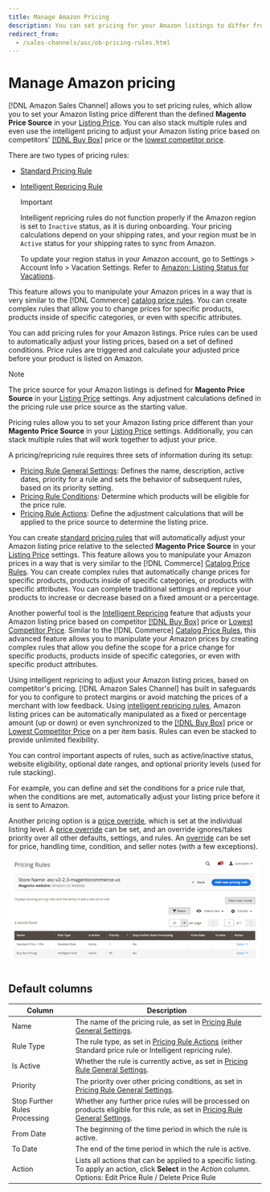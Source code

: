 ```yaml
---
title: Manage Amazon Pricing
description: You can set pricing for your Amazon listings to differ from your COmmerce store by using the pricing rules.
redirect_from:
  - /sales-channels/asc/ob-pricing-rules.html
---
```


# Manage Amazon pricing

[!DNL Amazon Sales Channel] allows you to set pricing rules, which allow you to set your Amazon listing price different than the defined **Magento Price Source** in your [Listing Price](./listing-price.md). You can also stack multiple rules and even use the intelligent pricing to adjust your Amazon listing price based on competitors' [[!DNL Buy Box]](./buy-box-competitor-pricing.md) price or the [lowest competitor price](./lowest-competitor-pricing.md).

There are two types of pricing rules:

- [Standard Pricing Rule](./standard-price-rules.md)
- [Intelligent Repricing Rule](./intelligent-repricing-rules.md)

   >[!IMPORTANT]
   >
   >Intelligent repricing rules do not function properly if the Amazon region is set to `Inactive` status, as it is during onboarding. Your pricing calculations depend on your shipping rates, and your region must be in `Active` status for your shipping rates to sync from Amazon.
   >
   >To update your region status in your Amazon account, go to Settings > Account Info > Vacation Settings. Refer to [Amazon: Listing Status for Vacations](https://sellercentral.amazon.com/gp/help/help.html?itemID=200135620&amp;language=en_MX&amp;ref=ag_200135620_cont_191).

This feature allows you to manipulate your Amazon prices in a way that is very similar to the [!DNL Commerce] [catalog price rules](https://docs.magento.com/user-guide/catalog/pricing.html). You can create complex rules that allow you to change prices for specific products, products inside of specific categories, or even with specific attributes.

You can add pricing rules for your Amazon listings. Price rules can be used to automatically adjust your listing prices, based on a set of defined conditions. Price rules are triggered and calculate your adjusted price before your product is listed on Amazon.

>[!NOTE]
>
>The price source for your Amazon listings is defined for **Magento Price Source** in your [Listing Price](./listing-price.md) settings. Any adjustment calculations defined in the pricing rule use price source as the starting value.

Pricing rules allow you to set your Amazon listing price different than your **Magento Price Source** in your [Listing Price](./listing-price.md) settings. Additionally, you can stack multiple rules that will work together to adjust your price.

A pricing/repricing rule requires three sets of information during its setup:

- [Pricing Rule General Settings](./pricing-rule-general-settings.md): Defines the name, description, active dates, priority for a rule and sets the behavior of subsequent rules, based on its priority setting.
- [Pricing Rule Conditions](./pricing-rule-conditions.md): Determine which products will be eligible for the price rule.
- [Pricing Rule Actions](./pricing-rule-actions.md): Define the adjustment calculations that will be applied to the price source to determine the listing price.

You can create [standard pricing rules](./standard-price-rules.md) that will automatically adjust your Amazon listing price relative to the selected **Magento Price Source** in your [Listing Price](./listing-price.md) settings. This feature allows you to manipulate your Amazon prices in a way that is very similar to the [!DNL Commerce] [Catalog Price Rules](https://docs.magento.com/user-guide/marketing/price-rules-catalog.html). You can create complex rules that automatically change prices for specific products, products inside of specific categories, or products with specific attributes. You can complete traditional settings and reprice your products to increase or decrease based on a fixed amount or a percentage.

Another powerful tool is the [Intelligent Repricing](./intelligent-repricing-rules.md) feature that adjusts your Amazon listing price based on competitor [[!DNL Buy Box]](./buy-box-competitor-pricing.md) price or [Lowest Competitor Price](./lowest-competitor-pricing.md). Similar to the [!DNL Commerce] [Catalog Price Rules](https://docs.magento.com/user-guide/marketing/price-rules-catalog.html), this advanced feature allows you to manipulate your Amazon prices by creating complex rules that allow you define the scope for a price change for specific products, products inside of specific categories, or even with specific product attributes.

Using intelligent repricing to adjust your Amazon listing prices, based on competitor's pricing. [!DNL Amazon Sales Channel] has built in safeguards for you to configure to protect margins or avoid matching the prices of a merchant with low feedback. Using [intelligent repricing rules](./intelligent-repricing-rules.md), Amazon listing prices can be automatically manipulated as a fixed or percentage amount (up or down) or even synchronized to the [[!DNL Buy Box]](./buy-box-competitor-pricing.md) price or [Lowest Competitor Price](./lowest-competitor-pricing.md) on a per item basis. Rules can even be stacked to provide unlimited flexibility.

You can control important aspects of rules, such as active/inactive status, website eligibility, optional date ranges, and optional priority levels (used for rule stacking).

For example, you can define and set the conditions for a price rule that, when the conditions are met, automatically adjust your listing price before it is sent to Amazon.

Another pricing option is a [price override](./overrides.md), which is set at the individual listing level. A [price override](./overrides.md) can be set, and an override ignores/takes priority over all other defaults, settings, and rules. An [override](./overrides.md) can be set for price, handling time, condition, and seller notes (with a few exceptions).

 ![Pricing rules](assets/amazon-pricing-rules.png)

## Default columns

|Column|Description|
|---|---|
|Name|The name of the pricing rule, as set in [Pricing Rule General Settings](./pricing-rule-general-settings.md).|
|Rule Type|The rule type, as set in [Pricing Rule Actions](./pricing-rule-actions.md) (either Standard price rule or Intelligent repricing rule).|
|Is Active|Whether the rule is currently active, as set in [Pricing Rule General Settings](./pricing-rule-general-settings.md).|
|Priority|The priority over other pricing conditions, as set in [Pricing Rule General Settings](./pricing-rule-general-settings.md).|
|Stop Further Rules Processing|Whether any further price rules will be processed on products eligible for this rule, as set in [Pricing Rule General Settings](./pricing-rule-general-settings.md).|
|From Date|The beginning of the time period in which the rule is active.|
|To Date|The end of the time period in which the rule is active.|
|Action|Lists all actions that can be applied to a specific listing. To apply an action, click **Select** in the _Action_ column. Options: Edit Price Rule / Delete Price Rule|
